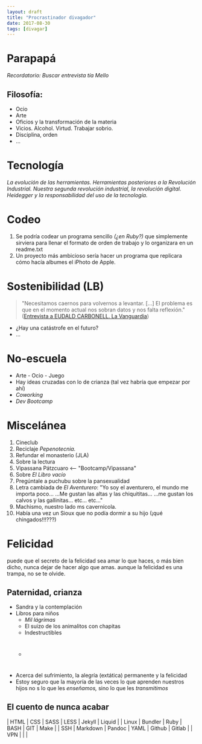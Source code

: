 ```yaml
---
layout: draft
title: "Procrastinador divagador"
date: 2017-08-30
tags: [divagar]
---
```


Parapapá
========

 _Recordatorio: Buscar entrevista tía Mello_

Filosofía:
----------
* Ocio
* Arte
* Oficios y la transformación de la materia
* Vicios. Alcohol. Virtud. Trabajar sobrio.
* Disciplina, orden
* ...


Tecnología
==========

  _La evolución de las herramientas. Herramientas posteriores a la Revolución Industrial. Nuestra segunda revolución industrial, la revolución digital. Heidegger y la responsabilidad del uso de la tecnología._


Codeo
=====

  1. Se podría codear un programa sencillo _(¿en Ruby?)_ que simplemente sirviera para llenar el formato de orden de trabajo y lo organizara en un readme.txt
  2. Un proyecto más ambicioso sería hacer un programa que replicara cómo hacía albumes el iPhoto de Apple.


Sostenibilidad (LB)
===================

> "Necesitamos caernos para volvernos a levantar. \[…] El problema es que en el momento actual nos sobran datos y nos falta reflexión."
([Entrevista a EUDALD CARBONELL. La Vanguardia](http://www.lavanguardia.com/ciencia/quien/20170731/43161256292/eudald-carbonell-colapso-especie-humana-ya-empezado.html?platform=hootsuite&utm_campaign=botones_sociales&utm_source=facebook&utm_medium=social))

* ¿Hay una catástrofe en el futuro?
* …

No-escuela
==========
  * Arte - Ocio - Juego
  * Hay ideas cruzadas con lo de crianza (tal vez habría que empezar por ahí)
  * _Coworking_
  * _Dev Bootcamp_

Miscelánea
==========
1. Cineclub
2. Reciclaje _Pepenotecnia._
2. Refundar el monasterio (JLA)
2. Sobre la lectura
2. Vipassana Pátzcuaro <-- "Bootcamp/Vipassana"
2. Sobre _El Libro vacío_
3. Pregúntale a puchubu sobre la pansexualidad
9. Letra cambiada de _El Aventurero_: "Yo soy el aventurero, el mundo me importa poco… …Me gustan las altas y las chiquititas… …me gustan los calvos y las gallinitas… etc… etc…"
4. Machismo, nuestro lado ms cavernícola.
3. Había una vez un Sioux que no podía dormir a su hijo (¡qué chingados!!!???)

Felicidad
=========
puede que el secreto de la felicidad sea amar lo que haces, o más bien dicho, nunca dejar de hacer algo que amas. aunque la felicidad es una trampa, no se te olvide.

## Paternidad, crianza
* Sandra y la contemplación
* Libros para niños
  - _Mil lágrimas_
  - El suizo de los animalitos con chapitas
  - Indestructibles
  - #
* Acerca del sufrimiento, la alegría (extática) permanente y la felicidad
* Estoy seguro que la mayoría de las veces lo que aprenden nuestros hijos no s lo que les _enseñamos,_ sino lo que les _transmitimos_

## El cuento de nunca acabar

| HTML    | CSS      | SASS    | LESS     | Jekyll   | Liquid   |
| Linux   | Bundler  | Ruby    | BASH     | GIT      | Make     |
| SSH     | Markdown | Pandoc  | YAML     | Github   | Gitlab   |
| VPN     |
| 
| 




